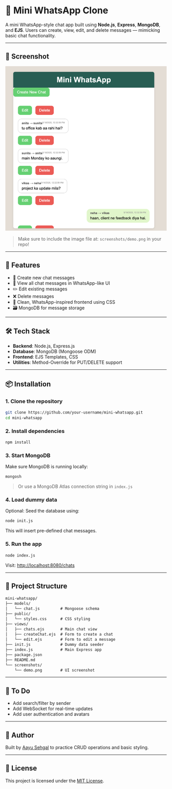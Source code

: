 # 💬 Mini WhatsApp Clone

A mini WhatsApp-style chat app built using **Node.js**, **Express**, **MongoDB**, and **EJS**. Users can create, view, edit, and delete messages — mimicking basic chat functionality.

---

## 📸 Screenshot

<img src="screenshots/demo.png" alt="Mini WhatsApp Demo" width="700"/>

> Make sure to include the image file at: `screenshots/demo.png` in your repo!

---

## 🔧 Features

- 📝 Create new chat messages
- 📜 View all chat messages in WhatsApp-like UI
- ✏️ Edit existing messages
- ❌ Delete messages
- 🧼 Clean, WhatsApp-inspired frontend using CSS
- 🗃️ MongoDB for message storage

---

## 🛠️ Tech Stack

- **Backend**: Node.js, Express.js
- **Database**: MongoDB (Mongoose ODM)
- **Frontend**: EJS Templates, CSS
- **Utilities**: Method-Override for PUT/DELETE support

---

## 📦 Installation

### 1. Clone the repository

```bash
git clone https://github.com/your-username/mini-whatsapp.git
cd mini-whatsapp
````

### 2. Install dependencies

```bash
npm install
```

### 3. Start MongoDB

Make sure MongoDB is running locally:

```zsh
mongosh
```

> Or use a MongoDB Atlas connection string in `index.js`

### 4. Load dummy data

Optional: Seed the database using:

```bash
node init.js
```

This will insert pre-defined chat messages.

### 5. Run the app

```bash
node index.js
```

Visit: [http://localhost:8080/chats](http://localhost:8080/chats)

---

## 📁 Project Structure

```
mini-whatsapp/
├── models/
│   └── chat.js         # Mongoose schema
├── public/
│   └── styles.css      # CSS styling
├── views/
│   ├── chats.ejs       # Main chat view
│   ├── createChat.ejs  # Form to create a chat
│   └── edit.ejs        # Form to edit a message
├── init.js             # Dummy data seeder
├── index.js            # Main Express app
├── package.json
├── README.md
└── screenshots/
    └── demo.png        # UI screenshot
```

---

## 🧹 To Do

* Add search/filter by sender
* Add WebSocket for real-time updates
* Add user authentication and avatars

---

## 🙌 Author

Built by [Aayu Sehgal](https://github.com/sehgalaayu) to practice CRUD operations and basic styling.

---

## 📜 License

This project is licensed under the [MIT License](LICENSE).

```

